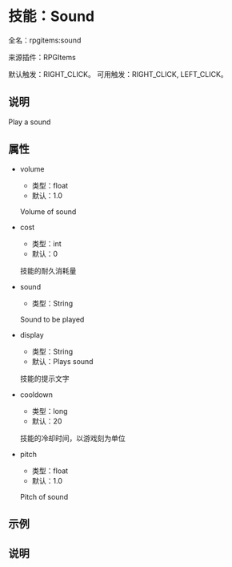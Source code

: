 # 技能：Sound

<!-- 本文件是通过游戏内 `/rpgitem gen-wiki` 命令生成的。 -->
<!-- 请只在对应的 "beginCustomXXXX" 与 "endCustomXXXX" 间编辑。  -->
<!-- 如果您想修改技能或其属性的描述， -->
<!-- 请修改 "resources/lang/zh_CN.yml" 中对应的项。 -->

全名：rpgitems:sound

来源插件：RPGItems

默认触发：RIGHT_CLICK。 可用触发：RIGHT_CLICK, LEFT_CLICK。

<!-- beginCustomHeader -->
<!-- endCustomHeader -->

## 说明

Play a sound
<!-- beginCustomDescription -->
<!-- endCustomDescription -->

## 属性

* volume

  * 类型：float
  * 默认：1.0

  Volume of sound

* cost

  * 类型：int
  * 默认：0

  技能的耐久消耗量

* sound

  * 类型：String

  Sound to be played

* display

  * 类型：String
  * 默认：Plays sound

  技能的提示文字

* cooldown

  * 类型：long
  * 默认：20

  技能的冷却时间，以游戏刻为单位

* pitch

  * 类型：float
  * 默认：1.0

  Pitch of sound


<!-- beginCustomProperties -->
<!-- endCustomProperties -->

## 示例

<!-- beginCustomExample -->
<!-- endCustomExample -->

## 说明

<!-- beginCustomNote -->
<!-- endCustomNote -->